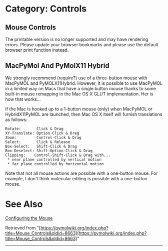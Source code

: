 # Category: Controls

## Mouse Controls

The printable version is no longer supported and may have rendering errors. Please update your browser bookmarks and please use the default browser print function instead.

## MacPyMol And PyMolX11 Hybrid

We strongly recommend (require?) use of a three-button mouse with MacPyMOL and PyMOLX11Hybrid. However, it is possible to use MacPyMOL in a limited way on Macs that have a single button mouse thanks to some built-in mouse remapping in the Mac OS X GLUT implementation. Her is how that works... 

If the Mac is hooked up to a 1-button mouse (only) when MacPyMOL or HybridX11PyMOL are launched, then Mac OS X itself will furnish translations as follows: 
    
    
    Rotate:       Click & Drag
    XY-Translate: Option-Click & Dreg
    Zoom:         Control-Click & Drag
    Select:       Click & Release
    Box-Select:   Shift-Click & Drag
    Box-Deselect: Shift-Option-Click & Drag
    Clipping:    Control-Shift-Click & Drag with...
     * near plane controlled by vertical motion
     * far plane controlled by horizontal motion
    

Note that not all mouse actions are possible with a one-button mouse. For example, I don't think molecular editing is possible with a one-button mouse. 

# See Also

[Configuring the Mouse](/index.php/Config_Mouse "Config Mouse")

Retrieved from "[https://pymolwiki.org/index.php?title=Mouse_Controls&oldid=8663](https://pymolwiki.org/index.php?title=Mouse_Controls&oldid=8663)"


---

